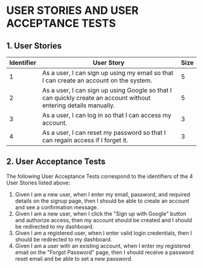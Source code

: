 # USER STORIES AND USER ACCEPTANCE TESTS

## 1. User Stories

| Identifier | User Story                                                                                                 | Size |
|------------|------------------------------------------------------------------------------------------------------------|------|
| 1          | As a user, I can sign up using my email so that I can create an account on the system.                     | 5    |
| 2          | As a user, I can sign up using Google so that I can quickly create an account without entering details manually. | 5    |
| 3          | As a user, I can log in so that I can access my account.                                                  | 3    |
| 4          | As a user, I can reset my password so that I can regain access if I forget it.                            | 3    |

## 2. User Acceptance Tests

The following User Acceptance Tests correspond to the identifiers of the 4 User Stories listed above:

1. Given I am a new user, when I enter my email, password, and required details on the signup page, then I should be able to create an account and see a confirmation message.  
2. Given I am a new user, when I click the "Sign up with Google" button and authorize access, then my account should be created and I should be redirected to my dashboard.  
3. Given I am a registered user, when I enter valid login credentials, then I should be redirected to my dashboard.  
4. Given I am a user with an existing account, when I enter my registered email on the "Forgot Password" page, then I should receive a password reset email and be able to set a new password.  
